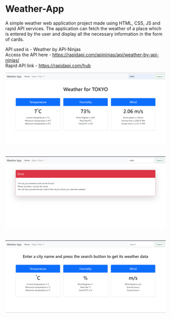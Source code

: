 # Weather-App
A simple weather web application project made using HTML, CSS, JS and rapid API services. The application can fetch the weather of a place which is entered by the user and display all the necessary information in the form of cards.

API used is - Weather by API-Ninjas </br>
Access the API here - https://rapidapi.com/apininjas/api/weather-by-api-ninjas/ </br>
Rapid API link - https://rapidapi.com/hub </br>

![alt text](https://github.com/Sagar-Wadhwa-726/Weather-App/blob/master/Images/image1.png)</br></br></br>
![alt text](https://github.com/Sagar-Wadhwa-726/Weather-App/blob/master/Images/image2.png)</br></br></br>
![alt text](https://github.com/Sagar-Wadhwa-726/Weather-App/blob/master/Images/image3.png)</br></br></br>

